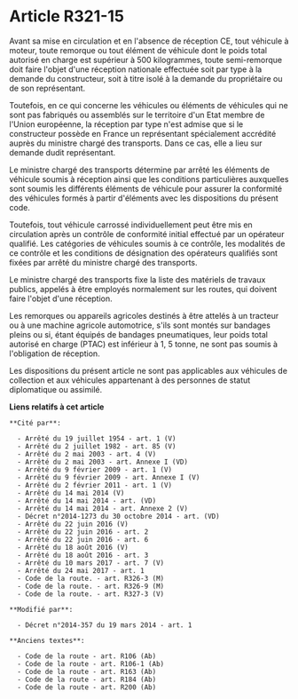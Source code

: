 # Article R321-15

Avant sa mise en circulation et en l'absence de réception CE, tout véhicule à moteur, toute remorque ou tout élément de
véhicule dont le poids total autorisé en charge est supérieur à 500 kilogrammes, toute semi-remorque doit faire l'objet d'une
réception nationale effectuée soit par type à la demande du constructeur, soit à titre isolé à la demande du propriétaire ou
de son représentant. 

Toutefois, en ce qui concerne les véhicules ou éléments de véhicules qui ne sont pas fabriqués ou assemblés sur le territoire
d'un Etat membre de l'Union européenne, la réception par type n'est admise que si le constructeur possède en France un
représentant spécialement accrédité auprès du ministre chargé des transports. Dans ce cas, elle a lieu sur demande dudit
représentant. 

Le ministre chargé des transports détermine par arrêté les éléments de véhicule soumis à réception ainsi que les conditions
particulières auxquelles sont soumis les différents éléments de véhicule pour assurer la conformité des véhicules formés à
partir d'éléments avec les dispositions du présent code. 

Toutefois, tout véhicule carrossé individuellement peut être mis en circulation après un contrôle de conformité initial
effectué par un opérateur qualifié. Les catégories de véhicules soumis à ce contrôle, les modalités de ce contrôle et les
conditions de désignation des opérateurs qualifiés sont fixées par arrêté du ministre chargé des transports.

Le ministre chargé des transports fixe la liste des matériels de travaux publics, appelés à être employés normalement sur les
routes, qui doivent faire l'objet d'une réception. 

Les remorques ou appareils agricoles destinés à être attelés à un tracteur ou à une machine agricole automotrice, s'ils sont
montés sur bandages pleins ou si, étant équipés de bandages pneumatiques, leur poids total autorisé en charge (PTAC) est
inférieur à 1, 5 tonne, ne sont pas soumis à l'obligation de réception. 

Les dispositions du présent article ne sont pas applicables aux véhicules de collection et aux véhicules appartenant à des
personnes de statut diplomatique ou assimilé.

**Liens relatifs à cet article**

	**Cité par**:

	  - Arrêté du 19 juillet 1954 - art. 1 (V)
	  - Arrêté du 2 juillet 1982 - art. 85 (V)
	  - Arrêté du 2 mai 2003 - art. 4 (V)
	  - Arrêté du 2 mai 2003 - art. Annexe I (VD)
	  - Arrêté du 9 février 2009 - art. 1 (V)
	  - Arrêté du 9 février 2009 - art. Annexe I (V)
	  - Arrêté du 2 février 2011 - art. 1 (V)
	  - Arrêté du 14 mai 2014 (V)
	  - Arrêté du 14 mai 2014 - art. (VD)
	  - Arrêté du 14 mai 2014 - art. Annexe 2 (V)
	  - Décret n°2014-1273 du 30 octobre 2014 - art. (VD)
	  - Arrêté du 22 juin 2016 (V)
	  - Arrêté du 22 juin 2016 - art. 2
	  - Arrêté du 22 juin 2016 - art. 6
	  - Arrêté du 18 août 2016 (V)
	  - Arrêté du 18 août 2016 - art. 3
	  - Arrêté du 10 mars 2017 - art. 7 (V)
	  - Arrêté du 24 mai 2017 - art. 1
	  - Code de la route. - art. R326-3 (M)
	  - Code de la route. - art. R326-9 (M)
	  - Code de la route. - art. R327-3 (V)

	**Modifié par**:

	  - Décret n°2014-357 du 19 mars 2014 - art. 1

	**Anciens textes**:

	  - Code de la route - art. R106 (Ab)
	  - Code de la route - art. R106-1 (Ab)
	  - Code de la route - art. R163 (Ab)
	  - Code de la route - art. R184 (Ab)
	  - Code de la route - art. R200 (Ab)
